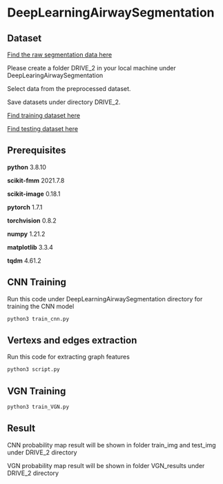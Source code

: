 # DeepLearningAirwaySegmentation

## Dataset
[Find the raw segmentation data here](https://liveuclac-my.sharepoint.com/:f:/g/personal/ucapanl_ucl_ac_uk/EvfbOxYzN6RJgcaLF6OmWLkBZQxHC13FXUiYF5ERX3oybA?e=xgsLI8)

Please create a folder DRIVE_2 in your local machine under DeepLearingAirwaySegmentation


Select data from the preprocessed dataset.  

Save datasets under directory DRIVE_2. 

[Find training dataset here](https://liveuclac-my.sharepoint.com/:f:/g/personal/ucapanl_ucl_ac_uk/EqG6o9w5Xd1MsA3_sm1HlR0BWcNcCkGT6vF_-Ea3xSYJAA?e=SRs0bF)

[Find testing dataset here](https://liveuclac-my.sharepoint.com/:f:/g/personal/ucapanl_ucl_ac_uk/EqEo_xXKhB5KglvAVnccQiQBUa_cm-5AHQCOoC8BA0Ufjw?e=kJrMhr)





## Prerequisites
__python__   3.8.10

__scikit-fmm__   2021.7.8

__scikit-image__ 0.18.1

__pytorch__ 1.7.1

__torchvision__ 0.8.2

__numpy__ 1.21.2

__matplotlib__ 3.3.4

__tqdm__ 4.61.2

## CNN Training


Run this code under DeepLearningAirwaySegmentation directory for training the CNN model
```python
python3 train_cnn.py
``` 

## Vertexs and edges extraction

Run this code for extracting graph features
```python
python3 script.py
``` 

## VGN Training
```python
python3 train_VGN.py
``` 

## Result
CNN probability map result will be shown in folder train_img and test_img under DRIVE_2 directory

VGN probability map result will be shown in folder VGN_results under DRIVE_2 directory

